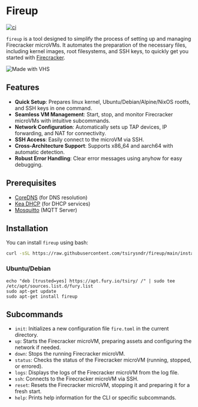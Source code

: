 # Fireup

[![ci](https://github.com/tsirysndr/fireup/actions/workflows/ci.yml/badge.svg)](https://github.com/tsirysndr/fireup/actions/workflows/ci.yml)

`fireup` is a tool designed to simplify the process of setting up and managing Firecracker microVMs. It automates the preparation of the necessary files, including kernel images, root filesystems, and SSH keys, to quickly get you started with [Firecracker](https://firecracker-microvm.github.io/).

![Made with VHS](https://vhs.charm.sh/vhs-10Ns1q9oGIF7P7H0ZpQyen.gif)


## Features

- **Quick Setup**: Prepares linux kernel, Ubuntu/Debian/Alpine/NixOS rootfs, and SSH keys in one command.
- **Seamless VM Management**: Start, stop, and monitor Firecracker microVMs with intuitive subcommands.
- **Network Configuration**: Automatically sets up TAP devices, IP forwarding, and NAT for connectivity.
- **SSH Access**: Easily connect to the microVM via SSH.
- **Cross-Architecture Support**: Supports x86_64 and aarch64 with automatic detection.
- **Robust Error Handling**: Clear error messages using anyhow for easy debugging.

## Prerequisites
- [CoreDNS](https://coredns.io/) (for DNS resolution)
- [Kea DHCP](https://kea.readthedocs.io/en/latest/) (for DHCP services)
- [Mosquitto](https://mosquitto.org/) (MQTT Server)

## Installation

You can install `fireup` using bash:

```bash
curl -sSL https://raw.githubusercontent.com/tsirysndr/fireup/main/install.sh | bash
```

### Ubuntu/Debian

```
echo "deb [trusted=yes] https://apt.fury.io/tsiry/ /" | sudo tee /etc/apt/sources.list.d/fury.list
sudo apt-get update
sudo apt-get install fireup
```

## Subcommands
- `init`: Initializes a new configuration file `fire.toml` in the current directory.
- `up`: Starts the Firecracker microVM, preparing assets and configuring the network if needed.
- `down`: Stops the running Firecracker microVM.
- `status`: Checks the status of the Firecracker microVM (running, stopped, or errored).
- `logs`: Displays the logs of the Firecracker microVM from the log file.
- `ssh`: Connects to the Firecracker microVM via SSH.
- `reset`: Resets the Firecracker microVM, stopping it and preparing it for a fresh start.
- `help`: Prints help information for the CLI or specific subcommands.
